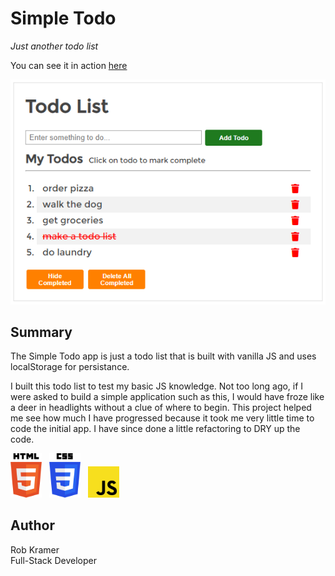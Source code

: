 # Simple Todo

_Just another todo list_

You can see it in action [here](https://robkramer.dev/simple_todo/)

<img src="./readme-images/screenshot.PNG">

## Summary
The Simple Todo app is just a todo list that is built with vanilla JS and uses localStorage for persistance. 

I built this todo list to test my basic JS knowledge. Not too long ago, if I were asked to build a simple application such as this, I would have froze like a deer in headlights without a clue of where to begin. This project helped me see how much I have progressed because it took me very little time to code the initial app. I have since done a little refactoring to DRY up the code.

<img src="./readme-images/html-5.svg" width="50">&nbsp;&nbsp;
<img src="./readme-images/css-3.svg" width="50">&nbsp;&nbsp;
<img src="./readme-images/javascript.svg" width="50">&nbsp;&nbsp;

## Author
Rob Kramer</br>
Full-Stack Developer
